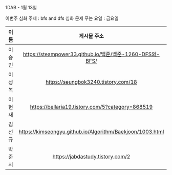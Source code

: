 1DAB - 1월 13일

이번주 심화 주제 : bfs and dfs
심화 문제 푸는 요일 : 금요일

| 이름 |게시물 주소|
| :------: | :----------------------------------------------------------: |
| 이승민 | https://steampower33.github.io/백준/백준-1260-DFS와-BFS/ |
| 이성복 | https://seungbok3240.tistory.com/18 |
| 이현재 | https://bellaria19.tistory.com/5?category=868519 |
| 김선규 | https://kimseongyu.github.io/Algorithm/Baekjoon/1003.html |
| 박준서 | https://jabdastudy.tistory.com/2 |